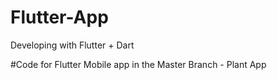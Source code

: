 # Flutter-App
Developing with Flutter + Dart 

#Code for Flutter Mobile app in the Master Branch - Plant App




